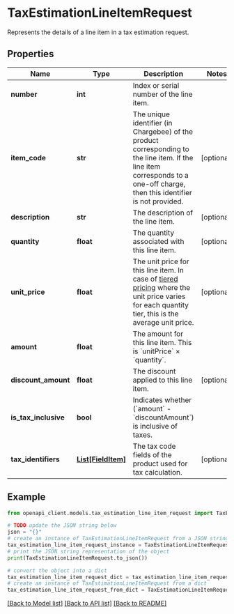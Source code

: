 # TaxEstimationLineItemRequest

Represents the details of a line item in a tax estimation request.

## Properties

Name | Type | Description | Notes
------------ | ------------- | ------------- | -------------
**number** | **int** | Index or serial number of the line item. | 
**item_code** | **str** | The unique identifier (in Chargebee) of the product corresponding to the line item. If the line item corresponds to a one-off charge, then this identifier is not provided. | [optional] 
**description** | **str** | The description of the line item. | [optional] 
**quantity** | **float** | The quantity associated with this line item. | [optional] 
**unit_price** | **float** | The unit price for this line item. In case of [tiered pricing](https://www.chargebee.com/docs/1.0/plans.html#tiered-pricing) where the unit price varies for each quantity tier, this is the average unit price. | [optional] 
**amount** | **float** | The amount for this line item. This is &#x60;unitPrice&#x60; × &#x60;quantity&#x60;. | 
**discount_amount** | **float** | The discount applied to this line item. | [optional] 
**is_tax_inclusive** | **bool** | Indicates whether (&#x60;amount&#x60; - &#x60;discountAmount&#x60;)  is inclusive of taxes. | 
**tax_identifiers** | [**List[FieldItem]**](FieldItem.md) | The tax code fields of the product used for tax calculation. | [optional] 

## Example

```python
from openapi_client.models.tax_estimation_line_item_request import TaxEstimationLineItemRequest

# TODO update the JSON string below
json = "{}"
# create an instance of TaxEstimationLineItemRequest from a JSON string
tax_estimation_line_item_request_instance = TaxEstimationLineItemRequest.from_json(json)
# print the JSON string representation of the object
print(TaxEstimationLineItemRequest.to_json())

# convert the object into a dict
tax_estimation_line_item_request_dict = tax_estimation_line_item_request_instance.to_dict()
# create an instance of TaxEstimationLineItemRequest from a dict
tax_estimation_line_item_request_from_dict = TaxEstimationLineItemRequest.from_dict(tax_estimation_line_item_request_dict)
```
[[Back to Model list]](../README.md#documentation-for-models) [[Back to API list]](../README.md#documentation-for-api-endpoints) [[Back to README]](../README.md)


